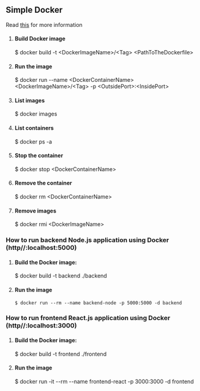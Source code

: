 ## Simple Docker
Read [this](https://docs.docker.com/engine/reference/builder/) for more information

1. #### Build Docker image

    $ docker build -t \<DockerImageName\>/\<Tag\> \<PathToTheDockerfile\> 

1. #### Run the image

    $ docker run --name \<DockerContainerName\> \<DockerImageName\>/\<Tag\> -p \<OutsidePort\>:\<InsidePort\>

1. #### List images

    $ docker images

1. #### List containers

    $ docker ps -a

1. #### Stop the container

    $ docker stop  \<DockerContainerName\>

1. #### Remove the container

    $ docker rm  \<DockerContainerName\>

1. #### Remove images

    $ docker rmi \<DockerImageName\>

### How to run backend Node.js application using Docker (http//:localhost:5000)

1. #### Build the Docker image:

    $ docker build -t backend ./backend

1. #### Run the image

    `$ docker run --rm --name backend-node -p 5000:5000 -d backend`

### How to run frontend React.js application using Docker (http//:localhost:3000)

1. #### Build the Docker image:

    $ docker build -t frontend ./frontend

1. #### Run the image

    $ docker run -it --rm --name frontend-react -p 3000:3000 -d frontend